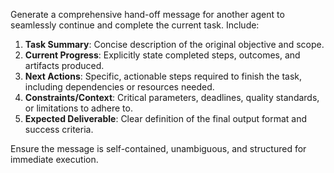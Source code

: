 Generate a comprehensive hand-off message for another agent to seamlessly continue and complete the current task. Include:  

1. **Task Summary**: Concise description of the original objective and scope.  
2. **Current Progress**: Explicitly state completed steps, outcomes, and artifacts produced.  
3. **Next Actions**: Specific, actionable steps required to finish the task, including dependencies or resources needed.  
4. **Constraints/Context**: Critical parameters, deadlines, quality standards, or limitations to adhere to.  
5. **Expected Deliverable**: Clear definition of the final output format and success criteria.  

Ensure the message is self-contained, unambiguous, and structured for immediate execution.
